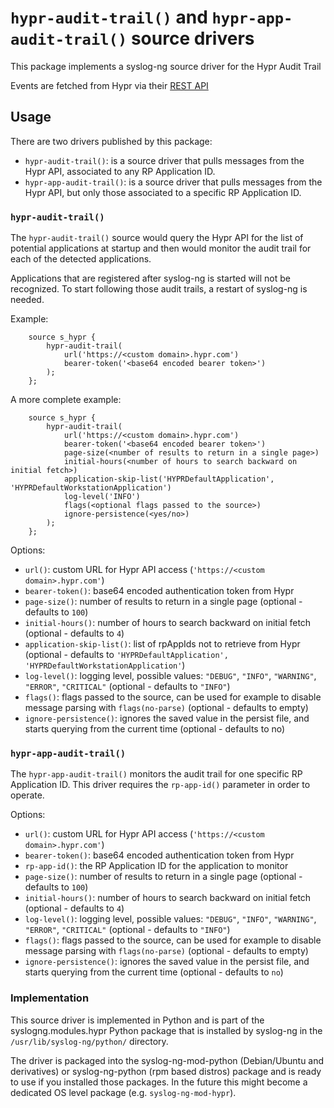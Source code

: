 # `hypr-audit-trail()` and `hypr-app-audit-trail()` source drivers

This package implements a syslog-ng source driver for the Hypr Audit Trail

Events are fetched from Hypr via their [REST API](https://apidocs.hypr.com/)

## Usage

There are two drivers published by this package:

  * `hypr-audit-trail()`: is a source driver that pulls messages from the Hypr
    API, associated to any RP Application ID.
  * `hypr-app-audit-trail()`: is a source driver that pulls messages from the
    Hypr API, but only those associated to a specific RP Application ID.


### `hypr-audit-trail()`

The `hypr-audit-trail()` source would query the Hypr API for the list of
potential applications at startup and then would monitor the audit trail for
each of the detected applications.

Applications that are registered after syslog-ng is started will not be
recognized. To start following those audit trails, a restart of syslog-ng is
needed.

Example:

```
    source s_hypr {
        hypr-audit-trail(
            url('https://<custom domain>.hypr.com')
            bearer-token('<base64 encoded bearer token>')
        );
    };
```

A more complete example:

```
    source s_hypr {
        hypr-audit-trail(
            url('https://<custom domain>.hypr.com')
            bearer-token('<base64 encoded bearer token>')
            page-size(<number of results to return in a single page>)
            initial-hours(<number of hours to search backward on initial fetch>)
            application-skip-list('HYPRDefaultApplication', 'HYPRDefaultWorkstationApplication')
            log-level('INFO')
            flags(<optional flags passed to the source>)
            ignore-persistence(<yes/no>)
        );
    };
```


Options:
  * `url()`: custom URL for Hypr API access (`'https://<custom domain>.hypr.com'`)
  * `bearer-token()`: base64 encoded authentication token from Hypr
  * `page-size()`: number of results to return in a single page (optional - defaults to `100`)
  * `initial-hours()`: number of hours to search backward on initial fetch (optional - defaults to `4`)
  * `application-skip-list()`: list of rpAppIds not to retrieve from Hypr (optional - defaults to `'HYPRDefaultApplication', 'HYPRDefaultWorkstationApplication'`)
  * `log-level()`: logging level, possible values: `"DEBUG"`, `"INFO"`, `"WARNING"`, `"ERROR"`, `"CRITICAL"` (optional - defaults to `"INFO"`)
  * `flags()`: flags passed to the source, can be used for example to disable message parsing with `flags(no-parse)` (optional - defaults to empty)
  * `ignore-persistence()`: ignores the saved value in the persist file, and starts querying from the current time (optional - defaults to no)


### `hypr-app-audit-trail()`

The `hypr-app-audit-trail()` monitors the audit trail for one specific RP
Application ID. This driver requires the `rp-app-id()` parameter in order to
operate.

Options:
  * `url()`: custom URL for Hypr API access (`'https://<custom domain>.hypr.com'`)
  * `bearer-token()`: base64 encoded authentication token from Hypr
  * `rp-app-id()`: the RP Application ID for the application to monitor
  * `page-size()`: number of results to return in a single page (optional - defaults to `100`)
  * `initial-hours()`: number of hours to search backward on initial fetch (optional - defaults to `4`)
  * `log-level()`: logging level, possible values: `"DEBUG"`, `"INFO"`, `"WARNING"`, `"ERROR"`, `"CRITICAL"` (optional - defaults to `"INFO"`)
  * `flags()`: flags passed to the source, can be used for example to disable message parsing with `flags(no-parse)` (optional - defaults to empty)
  * `ignore-persistence()`: ignores the saved value in the persist file, and starts querying from the current time (optional - defaults to `no`)


### Implementation

This source driver is implemented in Python and is part of the
syslogng.modules.hypr Python package that is installed by syslog-ng in the
`/usr/lib/syslog-ng/python/` directory.

The driver is packaged into the syslog-ng-mod-python (Debian/Ubuntu and
derivatives) or syslog-ng-python (rpm based distros) package and is ready to
use if you installed those packages. In the future this might become a
dedicated OS level package (e.g. `syslog-ng-mod-hypr`).
